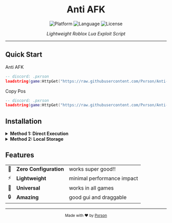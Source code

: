 <div align="center">

# Anti AFK

<p>
  <img src="https://img.shields.io/badge/Platform-Roblox-00a2ff?style=for-the-badge&logo=roblox&logoColor=white" alt="Platform">
  <img src="https://img.shields.io/badge/Language-Lua-2C2D72?style=for-the-badge&logo=lua&logoColor=white" alt="Language">
  <img src="https://img.shields.io/badge/License-MIT-green?style=for-the-badge" alt="License">
</p>

<p><em>Lightweight Roblox Lua Exploit Script</em></p>

</div>

---

## Quick Start

Anti AFK
```lua
-- discord: .pxrson
loadstring(game:HttpGet("https://raw.githubusercontent.com/Pxrson/Anti-AFK/refs/heads/main/script",true))()
```
Copy Pos
```lua
-- discord: .pxrson
loadstring(game:HttpGet("https://raw.githubusercontent.com/Pxrson/Anti-AFK_CopyPos/refs/heads/main/copy%20pos.lua",true))()
```
## Installation

<details>
<summary><b>Method 1: Direct Execution</b></summary>

Anti AFK
```lua
-- execute
-- discord: .pxrson
loadstring(game:HttpGet("https://raw.githubusercontent.com/Pxrson/Anti-AFK/refs/heads/main/script",true))()
```
Copy Pos
```lua
-- execute
-- discord: .pxrson
loadstring(game:HttpGet("https://raw.githubusercontent.com/Pxrson/Anti-AFK_CopyPos/refs/heads/main/copy%20pos.lua",true))()
```

</details>

<details>
<summary><b>Method 2: Local Storage</b></summary>

1. Download `anti_afk.lua`
2. Place in your executor's autoexec folder
3. Restart your executor

</details>

## Features

<table>
  <tr>
    <td>🎯</td>
    <td><b>Zero Configuration</b></td>
    <td>works super good!!</td>
  </tr>
  <tr>
    <td>⚡</td>
    <td><b>Lightweight</b></td>
    <td>minimal performance impact</td>
  </tr>
  <tr>
    <td>🔧</td>
    <td><b>Universal</b></td>
    <td>works in all games</td>
  </tr>
  <tr>
    <td>🔒</td>
    <td><b>Amazing</b></td>
    <td>good gui and draggable</td>
  </tr>
</table>

---

<div align="center">

<p><sub>Made with ❤️ by <a href="https://github.com/Pxrson">Pxrson</a></sub></p>

</div>
